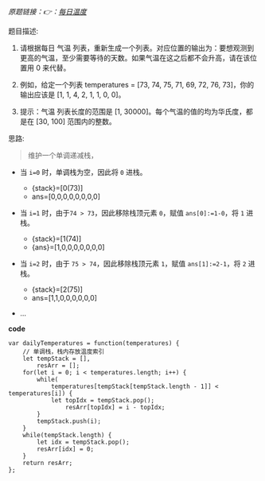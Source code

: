 *原题链接：👉：[每日温度](https://leetcode-cn.com/problems/daily-temperatures/description/)*

题目描述:

1. 请根据每日 气温 列表，重新生成一个列表。对应位置的输出为：要想观测到更高的气温，至少需要等待的天数。如果气温在这之后都不会升高，请在该位置用 0 来代替。

2. 例如，给定一个列表 temperatures = [73, 74, 75, 71, 69, 72, 76, 73]，你的输出应该是 [1, 1, 4, 2, 1, 1, 0, 0]。

3. 提示：气温 列表长度的范围是 [1, 30000]。每个气温的值的均为华氏度，都是在 [30, 100] 范围内的整数。

思路:

> 维护一个单调递减栈，

- 当 `i=0` 时，单调栈为空，因此将 `0` 进栈。
    - {stack}=[0(73)]
    - ans=[0,0,0,0,0,0,0,0]

- 当 `i=1` 时，由于`74 > 73`，因此移除栈顶元素 `0`，赋值 `ans[0]:=1-0`，将 `1` 进栈。
    - {stack}=[1(74)]
    - {ans}=[1,0,0,0,0,0,0,0]

- 当 `i=2` 时，由于 `75 > 74`，因此移除栈顶元素 `1`，赋值 `ans[1]:=2-1`，将 `2` 进栈。
    - {stack}=[2(75)]
    - ans=[1,1,0,0,0,0,0,0]

- ...


**code**

```
var dailyTemperatures = function(temperatures) {
    // 单调栈，栈内存放温度索引
    let tempStack = [],
        resArr = [];
    for(let i = 0; i < temperatures.length; i++) {
        while(
            temperatures[tempStack[tempStack.length - 1]] < temperatures[i]) {
            let topIdx = tempStack.pop();
                resArr[topIdx] = i - topIdx;
        }
        tempStack.push(i);
    }
    while(tempStack.length) {
        let idx = tempStack.pop();
        resArr[idx] = 0;
    }
    return resArr;
};
```